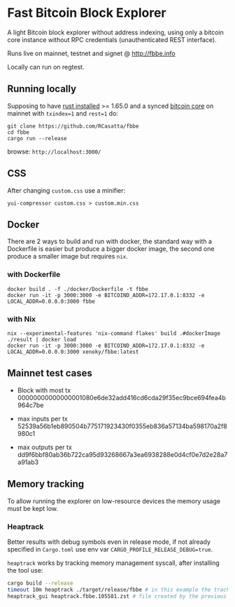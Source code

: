 

# Fast Bitcoin Block Explorer

A light Bitcoin block explorer without address indexing, using only a bitcoin
core instance without RPC credentials (unauthenticated REST interface).

Runs live on mainnet, testnet and signet @ http://fbbe.info

Locally can run on regtest.

## Running locally

Supposing to have [rust installed](https://www.rust-lang.org/tools/install) >= 1.65.0 and a synced [bitcoin core](https://bitcoincore.org/en/download/) on mainnet with `txindex=1` and `rest=1` do:

```
git clone https://github.com/RCasatta/fbbe
cd fbbe
cargo run --release
```

browse: `http://localhost:3000/`

## CSS

After changing `custom.css` use a minifier:

```
yui-compressor custom.css > custom.min.css
```

## Docker

There are 2 ways to build and run with docker, the standard way with a
Dockerfile is easier but produce a bigger docker image, the second one produce
a smaller image but requires `nix`.

### with Dockerfile

```
docker build . -f ./docker/Dockerfile -t fbbe
docker run -it -p 3000:3000 -e BITCOIND_ADDR=172.17.0.1:8332 -e LOCAL_ADDR=0.0.0.0:3000 fbbe
```

### with Nix

```
nix --experimental-features 'nix-command flakes' build .#dockerImage
./result | docker load
docker run -it -p 3000:3000 -e BITCOIND_ADDR=172.17.0.1:8332 -e LOCAL_ADDR=0.0.0.0:3000 xenoky/fbbe:latest

```

## Mainnet test cases

* Block with most tx 00000000000000001080e6de32add416cd6cda29f35ec9bce694fea4b964c7be

* max inputs per tx 52539a56b1eb890504b775171923430f0355eb836a57134ba598170a2f8980c1

* max outputs per tx dd9f6bbf80ab36b722ca95d93268667a3ea6938288e0d4cf0e7d2e28a7a91ab3

## Memory tracking

To allow running the explorer on low-resource devices the memory usage must be kept low.

### Heaptrack

Better results with debug symbols even in release mode, if not already specified in `Cargo.toml`
use env var `CARGO_PROFILE_RELEASE_DEBUG=true`.

`heaptrack` works by tracking memory management syscall, after installing the tool use:
```sh
cargo build --release
timeout 10m heaptrack ./target/release/fbbe # in this example the tracker runs for 10 minutes
heaptrack_gui heaptrack.fbbe.105581.zst # file created by the previous command
```
